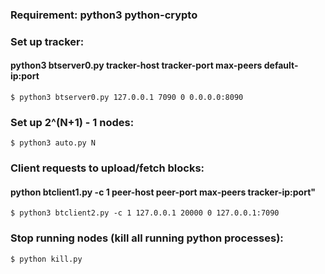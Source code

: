 ### Requirement: python3 python-crypto

### Set up tracker:
#### python3 btserver0.py tracker-host tracker-port max-peers default-ip:port
    $ python3 btserver0.py 127.0.0.1 7090 0 0.0.0.0:8090

### Set up 2^(N+1) - 1 nodes:
    $ python3 auto.py N

### Client requests to upload/fetch blocks:
#### python btclient1.py -c 1 peer-host peer-port max-peers tracker-ip:port"
    $ python3 btclient2.py -c 1 127.0.0.1 20000 0 127.0.0.1:7090

### Stop running nodes (kill all running python processes):
    $ python kill.py
